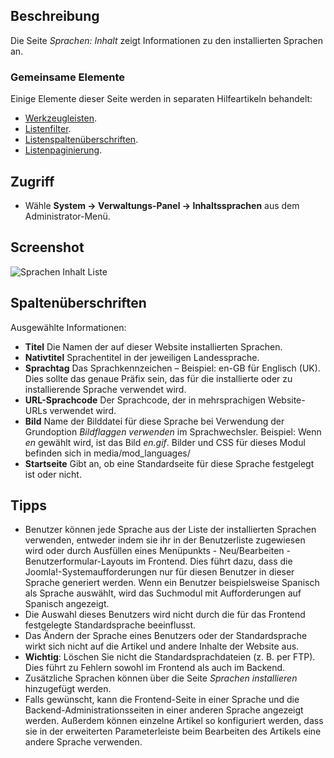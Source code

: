 <!-- Filename: Help4.x:Languages:_Content / Display title: Sprachen: Inhalt -->

## Beschreibung

Die Seite *Sprachen: Inhalt* zeigt Informationen zu den installierten Sprachen an.

### Gemeinsame Elemente

Einige Elemente dieser Seite werden in separaten Hilfeartikeln behandelt:

* [Werkzeugleisten](jdocmanual?article=help/common-elements/toolbars).
* [Listenfilter](jdocmanual?article=help/common-elements/list-filters).
* [Listenspaltenüberschriften](jdocmanual?article=help/common-elements/list-column-headers).
* [Listenpaginierung](jdocmanual?article=help/common-elements/list-pagination).

## Zugriff

- Wähle **System → Verwaltungs-Panel → Inhaltssprachen** aus dem Administrator-Menü.

## Screenshot

![Sprachen Inhalt Liste](../../../de/images/languages/languages-content.png)

## Spaltenüberschriften

Ausgewählte Informationen:

- **Titel** Die Namen der auf dieser Website installierten Sprachen.
- **Nativtitel** Sprachentitel in der jeweiligen Landessprache.
- **Sprachtag** Das Sprachkennzeichen – Beispiel: en-GB für Englisch (UK).
  Dies sollte das genaue Präfix sein, das für die installierte oder zu
  installierende Sprache verwendet wird.
- **URL-Sprachcode** Der Sprachcode, der in mehrsprachigen Website-URLs verwendet wird.
- **Bild** Name der Bilddatei für diese Sprache bei Verwendung der
  Grundoption *Bildflaggen verwenden* im Sprachwechsler. Beispiel: Wenn *en* gewählt wird, ist das Bild *en.gif*. Bilder und CSS für dieses Modul befinden sich in media/mod_languages/
- **Startseite** Gibt an, ob eine Standardseite für diese Sprache festgelegt ist oder nicht.

## Tipps

- Benutzer können jede Sprache aus der Liste der installierten Sprachen verwenden, entweder indem sie ihr in der Benutzerliste zugewiesen wird oder durch Ausfüllen eines Menüpunkts - Neu/Bearbeiten - Benutzerformular-Layouts im Frontend. Dies führt dazu, dass die Joomla!-Systemaufforderungen nur für diesen Benutzer in dieser Sprache generiert werden. Wenn ein Benutzer beispielsweise Spanisch als Sprache auswählt, wird das Suchmodul mit Aufforderungen auf Spanisch angezeigt.
- Die Auswahl dieses Benutzers wird nicht durch die für das Frontend festgelegte Standardsprache beeinflusst.
- Das Ändern der Sprache eines Benutzers oder der Standardsprache wirkt sich nicht auf die Artikel und andere Inhalte der Website aus.
- **Wichtig**: Löschen Sie nicht die Standardsprachdateien (z. B. per FTP). Dies führt zu Fehlern sowohl im Frontend als auch im Backend.
- Zusätzliche Sprachen können über die Seite *Sprachen installieren* hinzugefügt werden.
- Falls gewünscht, kann die Frontend-Seite in einer Sprache und die Backend-Administrationsseiten in einer anderen Sprache angezeigt werden. Außerdem können einzelne Artikel so konfiguriert werden, dass sie in der erweiterten Parameterleiste beim Bearbeiten des Artikels eine andere Sprache verwenden.
